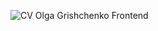![CV Olga Grishchenko Frontend](https://github.com/OlgaGrishchenko/My-CV/assets/104859965/d818efb4-ca5e-4295-b4d5-5cc141d8d1bb)
